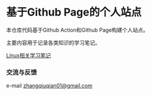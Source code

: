 # 基于Github Page的个人站点

本仓库代码基于Github Action和Github Page构建个人站点。

主要内容用于记录各类知识的学习笔记。


[Linux相关学习笔记](https://zhangchaney.github.io/linux-note)

### 交流与反馈
e-mail zhangqiuqian01@gmail.com
